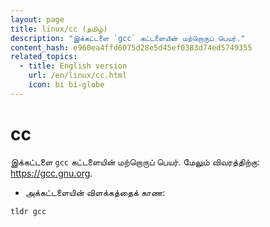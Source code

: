 ```yaml
---
layout: page
title: linux/cc (தமிழ்)
description: "இக்கட்டளை `gcc` கட்டளையின் மற்றொருப் பெயர்."
content_hash: e960ea4ffd6075d28e5d45ef0383d74ed5749355
related_topics:
  - title: English version
    url: /en/linux/cc.html
    icon: bi bi-globe
---
```

# cc

இக்கட்டளை `gcc` கட்டளையின் மற்றொருப் பெயர்.
மேலும் விவரத்திற்கு: <https://gcc.gnu.org>.

- அக்கட்டளையின் விளக்கத்தைக் காண:

`tldr gcc`
